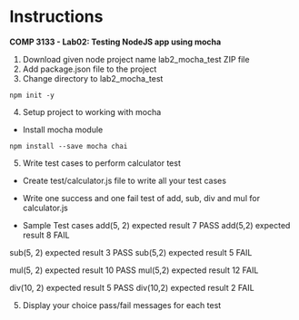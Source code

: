 # Instructions
**COMP 3133 - Lab02: Testing NodeJS app using mocha**
1)	Download given node project name lab2_mocha_test ZIP file
2)	Add package.json file to the project
3)  Change directory to lab2_mocha_test
```
npm init -y
```
4)	Setup project to working with mocha
-	Install mocha module
```
npm install --save mocha chai
```
5)	Write test cases to perform calculator test 
-	Create test/calculator.js file to write all your test cases
-	Write one success and one fail test of add, sub, div and mul for calculator.js

-	Sample Test cases
	add(5, 2) expected result 7 PASS
	add(5,2) expected result 8 FAIL

sub(5, 2) expected result 3 PASS
	sub(5,2) expected result 5 FAIL

mul(5, 2) expected result 10 PASS
	mul(5,2) expected result 12 FAIL

div(10, 2) expected result 5 PASS
	div(10,2) expected result 2 FAIL

5)	Display your choice pass/fail messages for each test
